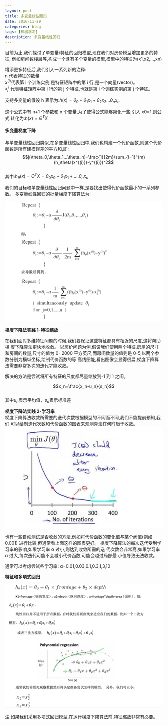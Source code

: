 ```yaml
---
layout: post
title: 多变量线性回归
date: 2016-11-29
categories: blog
tags: [机器学习]
description: 多变量线性回归
---
```




目前为止,我们探讨了单变量/特征的回归模型,现在我们对房价模型增加更多的特征, 例如房间数楼层等,构成一个含有多个变量的模型,模型中的特征为(x1,x2,...,xn)

增添更多特征后,我们引入一系列新的注释:    
n 代表特征的数量   
$x^{(i)}$代表第 i 个训练实例,是特征矩阵中的第 i 行,是一个向量(vector)。    
$x^i_j$ 代表特征矩阵中第 i 行的第 j 个特征,也就是第 i 个训练实例的第 j 个特征。

支持多变量的假设 h 表示为:$h(x)= \theta_0+\theta_1x_1+\theta_2x_2... \theta_nx_n$

这个公式中有 n+1 个参数和 n 个变量,为了使得公式能够简化一些,引入 x0=1,则公式
转化为:$h(x)=\Theta^TX$

#### 多变量梯度下降      

与单变量线性回归类似,在多变量线性回归中,我们也构建一个代价函数,则这个代价 函数是所有建模误差的平方和,即:    
$$j(\theta_0,\theta_1...\theta_n)=\frac{1}{2m}\sum_{i=1}^{m}(h_\theta(x^{(i)})-y^{(i)})^2$$      
其中:$h_\theta(x)=\Theta^TX=\theta_0x_0+\theta_1x_1+....\theta_nx_n$     

我们的目标和单变量线性回归问题中一样,是要找出使得代价函数最小的一系列参数。
多变量线性回归的批量梯度下降算法为:

![](https://raw.githubusercontent.com/whuhan2013/myImage/master/machineLearning/p9.png) 


**梯度下降法实践 1-特征缩放**      


在我们面对多维特征问题的时候,我们要保证这些特征都具有相近的尺度,这将帮助梯 度下降算法更快地收敛。
以房价问题为例,假设我们使用两个特征,房屋的尺寸和房间的数量,尺寸的值为 0- 2000 平方英尺,而房间数量的值则是 0-5,以两个参数分别为横纵坐标,绘制代价函数的等 高线图能,看出图像会显得很扁,梯度下降算法需要非常多次的迭代才能收敛。


解决的方法是尝试将所有特征的尺度都尽量缩放到-1 到 1 之间。    

$$x_n=\frac{x_n-u_n}{s_n}$$       
其中$u_n$表示平均值，$s_n$表示标准差       

**梯度下降法实践 2-学习率**      
梯度下降算法收敛所需要的迭代次数根据模型的不同而不同,我们不能提前预知,我们 可以绘制迭代次数和代价函数的图表来观测算法在何时趋于收敛。
![](https://raw.githubusercontent.com/whuhan2013/myImage/master/machineLearning/p10.png) 

也有一些自动测试是否收敛的方法,例如将代价函数的变化值与某个阀值(例如 0.001) 进行比较,但通常看上面这样的图表更好。
梯度下降算法的每次迭代受到学习率的影响,如果学习率 α 过小,则达到收敛所需的迭 代次数会非常高;如果学习率 α 过大,每次迭代可能不会减小代价函数,可能会越过局部最 小值导致无法收敛。

通常可以考虑尝试些学习率: α=0.01,0.03,0.1,0.3,1,3,10
 
 
**特征和多项式回归**       

![](https://raw.githubusercontent.com/whuhan2013/myImage/master/machineLearning/p11.png)       

注:如果我们采用多项式回归模型,在运行梯度下降算法前,特征缩放非常有必要。

 